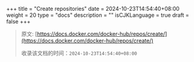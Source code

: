 +++
title = "Create repositories"
date = 2024-10-23T14:54:40+08:00
weight = 20
type = "docs"
description = ""
isCJKLanguage = true
draft = false
+++

> 原文: [https://docs.docker.com/docker-hub/repos/create/](https://docs.docker.com/docker-hub/repos/create/)
>
> 收录该文档的时间：`2024-10-23T14:54:40+08:00`
